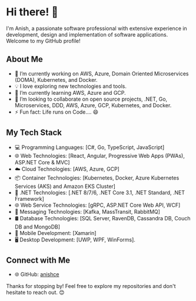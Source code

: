 

<!--### Hi there 👋, I'm Anish.
**anishce/anishce** is a ✨ _special_ ✨ repository because its `README.md` (this file) appears on your GitHub profile.
- 🔭 I’m currently working on 
- 🌱 I’m currently learning 
- 👯 I’m looking to collaborate on 
- 🤔 I’m looking for help with ...
- 💬 Ask me about 
- 📫 How to reach me: anish.cse7@gmail.com
- ⚡ Fun fact: L
Here are some ideas to get you started: 

I'm result driven software professional with professional IT industry experience in development, design and implementation of software applications. With extensive experience and self-motivation successfully developed and implemented innovative products and services in cost-effective manner. Specialized in .NET Core, .NET Framework, Microservices, DOMA, DDD, SOA, Enterprise Application Architecture, Design Patterns, Design Principals and OOAD. I have also experience with Azure Cloud and Container-based technologies such as Azure Kubernetes Services, Redhat Openshift Container Platforms, Kubernetes, Docker. I have 6+ years of experience in Microservices design & development using .NET Core, gRPC, Azure Cloud, ASP.NET Core Web API, C# , Dapper, Memcached, Redis, Kafka, Docker and Kubernetes.

- 🔭 I’m currently working on Domain Oriented Microservices (DOMA), Azure Cloud, Azure Kubernetes Services (AKS), Kubernetes, and Docker.
- 🌱 I’m currently learning Azure Cloud and AWS.
- 👯 I’m looking to collaborate on .NET, Microservices, DDD.
- 💬 Ask me about .NET, Microservices, DDD, TDD, Azure Cloud, Azure Kubernetes Services (AKS), Kubernetes, Docker.
- 📫 How to reach me: <a href="https://github.com/anishce">GitHub</a>-->
# Hi there! 👋

I'm Anish, a passionate software professional with extensive experience in development, design and implementation of software applications. Welcome to my GitHub profile!

## About Me

- 🚀 I’m currently working on AWS, Azure, Domain Oriented Microservices (DOMA), Kubernetes, and Docker.
- 💡 I love exploring new technologies and tools.
- 🌱 I’m currently learning AWS, Azure and GCP.
- 👯 I’m looking to collaborate on open source projects, .NET, Go, Microservices, DDD, AWS, Azure, GCP, Kubernetes, and Docker.
- ⚡ Fun fact: Life runs on Code.... 😄

## My Tech Stack

- 💻 Programming Languages: [C#, Go, TypeScript, JavaScript]
- 🌐 Web Technologies: [React, Angular, Progressive Web Apps (PWAs), ASP.NET Core & MVC]
- ☁️ Cloud Technologies: [AWS, Azure, GCP]
- 📦 Container Technologies: [Kubernetes, Docker, Azure Kubernetes Services (AKS) and Amazon EKS Cluster]
- 🌱 .NET Technologies: [.NET 8/7/6, .NET Core 3.1, .NET Standard, .NET Framework]
- 🌐 Web Service Technologies: [gRPC, ASP.NET Core Web API, WCF]
- 💬 Messaging Technologies: [Kafka, MassTransit, RabbitMQ]
- 🛢️ Database Technologies: [SQL Server, RavenDB, Cassandra DB, Couch DB and MongoDB]
- 📱 Mobile Development: [Xamarin]
- 🖥️ Desktop Development: [UWP, WPF, WinForms].


<!-- ## Projects

- [Project 1]: Short description
- [Project 2]: Short description
- [Project 3]: Short description-->

## Connect with Me

<!--- 📫 How to reach me: [anish.cse7@gmail.com]-->
- 🌐 GitHub: <a href="https://github.com/anishce">anishce</a>

<!-- - 💼 Connect with me on [LinkedIn](https://www.linkedin.com/in/yourusername/)
- 🐦 Follow me on [Twitter](https://twitter.com/yourusername) -->

Thanks for stopping by! Feel free to explore my repositories and don't hesitate to reach out. 😊
